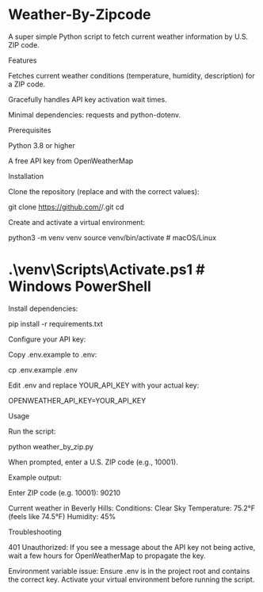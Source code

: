 # Weather-By-Zipcode
A super simple Python script to fetch current weather information by U.S. ZIP code.

Features

Fetches current weather conditions (temperature, humidity, description) for a ZIP code.

Gracefully handles API key activation wait times.

Minimal dependencies: requests and python-dotenv.

Prerequisites

Python 3.8 or higher

A free API key from OpenWeatherMap

Installation

Clone the repository (replace <username> and <repo> with the correct values):

git clone https://github.com/<username>/<repo>.git
cd <repo>

Create and activate a virtual environment:

python3 -m venv venv
source venv/bin/activate    # macOS/Linux
# .\venv\Scripts\Activate.ps1  # Windows PowerShell

Install dependencies:

pip install -r requirements.txt

Configure your API key:

Copy .env.example to .env:

cp .env.example .env

Edit .env and replace YOUR_API_KEY with your actual key:

OPENWEATHER_API_KEY=YOUR_API_KEY

Usage

Run the script:

python weather_by_zip.py

When prompted, enter a U.S. ZIP code (e.g., 10001).

Example output:

Enter ZIP code (e.g. 10001): 90210

Current weather in Beverly Hills:
  Conditions: Clear Sky
  Temperature: 75.2°F (feels like 74.5°F)
  Humidity: 45%

Troubleshooting

401 Unauthorized: If you see a message about the API key not being active, wait a few hours for OpenWeatherMap to propagate the key.

Environment variable issue: Ensure .env is in the project root and contains the correct key. Activate your virtual environment before running the script.
